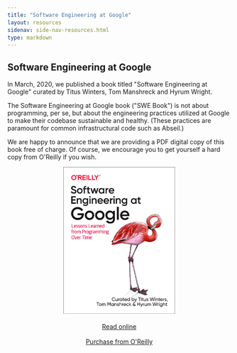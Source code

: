 ```yaml
---
title: "Software Engineering at Google"
layout: resources
sidenav: side-nav-resources.html
type: markdown
---
```


## Software Engineering at Google

In March, 2020, we published a book titled "Software Engineering at Google"
curated by Titus Winters, Tom Manshreck and Hyrum Wright.

The Software Engineering at Google book ("SWE Book") is not about programming,
per se, but about the engineering practices utilized at Google to make their
codebase sustainable and healthy. (These practices are paramount for common
infrastructural code such as Abseil.)

We are happy to announce that we are providing a PDF digital copy of this book free
of charge. Of course, we encourage you to get yourself a hard copy from O'Reilly
if you wish.

<center>
<div style="width:50%">
<a href="/resources/swe_at_google.2.pdf" target="_blank">
<img src="/img/swe_at_google.2.cover.jpg" alt="Software Engineering at Google" />
</a>
</div>
&nbsp;
<div>
<a href="/resources/swe_at_google.2.pdf" target="_blank" title="Read online">
Read online</a>
</div>
&nbsp;
&nbsp;
<div>
<a
href="https://www.oreilly.com/library/view/software-engineering-at/9781492082781/"
target="_blank" title="Purchase">
Purchase from O'Reilly</a>
</div>
</center>

